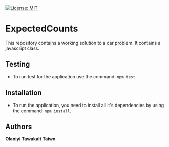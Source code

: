 [![License: MIT](https://img.shields.io/badge/License-MIT-yellow.svg)](https://opensource.org/licenses/MIT)

# ExpectedCounts
This repository contains a working solution to a car problem. It contains a javascript class.

## Testing
- To run test for the application use the command: `npm test`.

## Installation
- To run the application, you need to install all it's dependencies by using the command: `npm install`.

## Authors
**Olaniyi Tawakalt Taiwo** 
